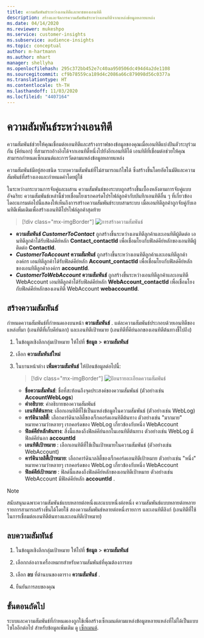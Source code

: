 ```yaml
---
title: ความสัมพันธ์ระหว่างเอนทิตีและพาธของเอนทิตี
description: สร้างและจัดการความสัมพันธ์ระหว่างเอนทิตีจากแหล่งข้อมูลหลายแหล่ง
ms.date: 04/14/2020
ms.reviewer: mukeshpo
ms.service: customer-insights
ms.subservice: audience-insights
ms.topic: conceptual
author: m-hartmann
ms.author: mhart
manager: shellyha
ms.openlocfilehash: 295c372bb452e7c40aa950506dc494d4a2de1108
ms.sourcegitcommit: cf9b78559ca189d4c2086a66c879098d56c0377a
ms.translationtype: HT
ms.contentlocale: th-TH
ms.lasthandoff: 11/03/2020
ms.locfileid: "4407164"
---
```

# <a name="relationships-between-entities"></a>ความสัมพันธ์ระหว่างเอนทิตี

ความสัมพันธ์ช่วยให้คุณเชื่อมต่อเอนทิตีและสร้างกราฟของข้อมูลของคุณเมื่อเอนทิตีแบ่งปันตัวระบุร่วมกัน (คีย์นอก) ที่สามารถอ้างอิงได้จากเอนทิตี้หนึ่งไปยังอีกเอนทิตีได้ เอนทิตีที่เชื่อมต่อช่วยให้คุณสามารถกำหนดเซ็กเมนต์และการวัดตามแหล่งข้อมูลหลายแหล่ง

ความสัมพันธ์มีอยู่สองชนิด ระบบความสัมพันธ์ที่ไม่สามารถแก้ไขได้ ซึ่งสร้างขึ้นโดยอัตโนมัติและความสัมพันธ์ที่สร้างเองและกำหนดค่าโดยผู้ใช้

ในระหว่างกระบวนการจับคู่และผสาน ความสัมพันธ์ของระบบถูกสร้างขึ้นเบื้องหลังตามการจับคู่แบบอัจฉริยะ ความสัมพันธ์เหล่านี้ช่วยเชื่อมโยงเรกคอร์ดโปรไฟล์ลูกค้ากับบันทึกเอนทิตีอื่น ๆ ที่เกี่ยวข้อง ไดอะแกรมต่อไปนี้แสดงให้เห็นถึงการสร้างความสัมพันธ์ระบบสามระบบ เมื่อเอนทิตีลูกค้าถูกจับคู่กับเอนทิตีเพิ่มเติมเพื่อสร้างเอนทิตีโปรไฟล์ลูกค้าสุดท้าย

> [!div class="mx-imgBorder"]
> ![การสร้างความสัมพันธ์](media/relationships-entities-merge.png "การสร้างความสัมพันธ์")

- **ความสัมพันธ์ *CustomerToContact*** ถูกสร้างขึ้นระหว่างเอนทิตีลูกค้าและเอนทิตีผู้ติดต่อ เอนทิตีลูกค้าได้รับฟิลด์คีย์หลัก **Contact_contactId** เพื่อเชื่อมโยงกับฟิลด์คีย์หลักของเอนทิตีผู้ติดต่อ **ContactId**.
- **_CustomerToAccount_ ความสัมพันธ์** ถูกสร้างขึ้นระหว่างเอนทิตีลูกค้าและเอนทิตีลูกค้าองค์กร เอนทิตีลูกค้าได้รับฟิลด์คีย์หลัก **Account_contactId** เพื่อเชื่อมโยงกับฟิลด์คีย์หลักของเอนทิตีลูกค้าองค์กร **accountId**.
- **_CustomerToWebAccount_ ความสัมพันธ์** ถูกสร้างขึ้นระหว่างเอนทิตีลูกค้าและเอนทิตี WebAccount เอนทิตีลูกค้าได้รับฟิลด์คีย์หลัก **WebAccount_contactId** เพื่อเชื่อมโยงกับฟิลด์คีย์หลักของเอนทิตี WebAccount **webaccountId**.

## <a name="create-a-relationship"></a>สร้างความสัมพันธ์

กำหนดความสัมพันธ์ที่กำหนดเองบนหน้า **ความสัมพันธ์** . แต่ละความสัมพันธ์ประกอบด้วยเอนทิตีของแหล่งที่มา (เอนทิตีที่เก็บคีย์นอก) และเอนทิตีเป้าหมาย (เอนทิตีที่คีย์นอกของเอนทิตีต้นทางชี้ไปถึง)

1. ในข้อมูลเชิงลึกกลุ่มเป้าหมาย ให้ไปที่ **ข้อมูล** > **ความสัมพันธ์**

2. เลือก **ความสัมพันธ์ใหม่**

3. ในบานหน้าต่าง **เพิ่มความสัมพันธ์** ให้ป้อนข้อมูลต่อไปนี้:

   > [!div class="mx-imgBorder"]
   > ![ป้อนรายละเอียดความสัมพันธ์](media/relationships-add.png "ป้อนรายละเอียดความสัมพันธ์")

   - **ชื่อความสัมพันธ์**: ชื่อที่สะท้อนถึงจุดประสงค์ของความสัมพันธ์ (ตัวอย่างเช่น **AccountWebLogs**)
   - **คำอธิบาย**: คำอธิบายของความสัมพันธ์
   - **เอนทิตีต้นทาง**: เลือกเอนทิตีที่ใช้เป็นแหล่งข้อมูลในความสัมพันธ์ (ตัวอย่างเช่น WebLog)
   - **คาร์ดินาลลิตี้**: เลือกคาร์ดินาลลิตี้ของเร็กคอร์ดเอนทิตีต้นทาง ตัวอย่างเช่น "มากมาย" หมายความว่าหลายๆ เรกคอร์ดของ WebLog เกี่ยวข้องกับหนึ่ง WebAccount
   - **ฟิลด์คีย์หลักต้นทาง**: สิ่งนี้แสดงถึงฟิลด์คีย์นอกในเอนทิตีต้นทาง ตัวอย่างเช่น WebLog มีฟิลด์คีย์นอก **accountId**
   - **เอนทิตีเป้าหมาย** : เลือกเอนทิตีที่ใช้เป็นเป้าหมายในความสัมพันธ์ (ตัวอย่างเช่น WebAccount)
   - **คาร์ดินาลลิตี้เป้าหมาย**: เลือกคาร์ดินาลลิตี้ของเร็กคอร์ดเอนทิตีเป้าหมาย ตัวอย่างเช่น "หนึ่ง" หมายความว่าหลายๆ เรกคอร์ดของ WebLog เกี่ยวข้องกับหนึ่ง WebAccount
   - **ฟิลด์คีย์เป้าหมาย** : ฟิลด์นี้แสดงถึงฟิลด์คีย์หลักของเอนทิตีเป้าหมาย ตัวอย่างเช่น WebAccount มีฟิลด์คีย์หลัก **accountId** .

> [!NOTE]
> สนับสนุนเฉพาะความสัมพันธ์แบบหลายต่อหนึ่งและแบบหนึ่งต่อหนึ่ง ความสัมพันธ์แบบหลายต่อหลายรายการสามารถสร้างขึ้นได้โดยใช้ สองความสัมพันธ์หลายต่อหนึ่งรายการ และเอนทิตีลิงก์ (เอนทิตีที่ใช้ในการเชื่อมต่อเอนทิตีต้นทางและเอนทิตีเป้าหมาย)

## <a name="delete-a-relationship"></a>ลบความสัมพันธ์

1. ในข้อมูลเชิงลึกกลุ่มเป้าหมาย ให้ไปที่ **ข้อมูล** > **ความสัมพันธ์**

2. เลือกกล่องกาเครื่องหมายสำหรับความสัมพันธ์ที่คุณต้องการลบ

3. เลือก **ลบ** ที่ด้านบนของตาราง **ความสัมพันธ์** .

4. ยืนยันการลบของคุณ

## <a name="next-step"></a>ขั้นตอนถัดไป

ระบบและความสัมพันธ์ที่กำหนดเองถูกใช้เพื่อสร้างเซ็กเมนต์ตามแหล่งข้อมูลหลายแหล่งที่ไม่ได้เป็นแบบไซโลอีกต่อไป สำหรับข้อมูลเพิ่มเติม ดู [เซ็กเมนต์](segments.md).
